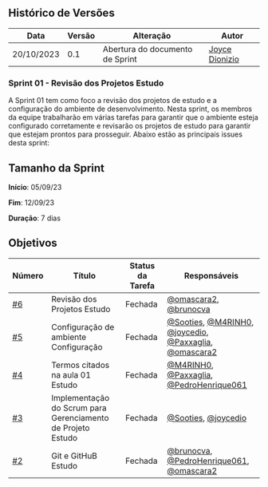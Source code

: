## Histórico de Versões

| Data       | Versão | Alteração                                 | Autor                                      |
|------------|--------|------------------------------------------|--------------------------------------------|
| 20/10/2023 | 0.1    | Abertura do documento de Sprint    | [Joyce Dionizio](https://github.com/joycedio)  |


### Sprint 01 - Revisão dos Projetos Estudo

A Sprint 01 tem como foco a revisão dos projetos de estudo e a configuração do ambiente de desenvolvimento. Nesta sprint, os membros da equipe trabalharão em várias tarefas para garantir que o ambiente esteja configurado corretamente e revisarão os projetos de estudo para garantir que estejam prontos para prosseguir. Abaixo estão as principais issues desta sprint:


## Tamanho da Sprint

**Início**: 05/09/23

**Fim**: 12/09/23

**Duração**: 7 dias

## Objetivos

| Número | Título                                   | Status da Tarefa | Responsáveis          |
| ------ | --------------------------------------- | ----------------- | ---------------------- |
| [#6](https://github.com/unb-mds/2023-2-Squad03/issues/6) | Revisão dos Projetos Estudo | Fechada | [@omascara2](https://github.com/omascara2), [@brunocva](https://github.com/brunocva) |
| [#5](https://github.com/unb-mds/2023-2-Squad03/issues/5) | Configuração de ambiente Configuração | Fechada | [@Sooties](https://github.com/Sooties), [@M4RINH0](https://github.com/M4RINH0), [@joycedio](https://github.com/joycedio), [@Paxxaglia](https://github.com/Paxxaglia), [@omascara2](https://github.com/omascara2) |
| [#4](https://github.com/unb-mds/2023-2-Squad03/issues/4) | Termos citados na aula 01 Estudo | Fechada | [@M4RINH0](https://github.com/M4RINH0), [@Paxxaglia](https://github.com/Paxxaglia), [@PedroHenrique061](https://github.com/PedroHenrique061) |
| [#3](https://github.com/unb-mds/2023-2-Squad03/issues/3) | Implementação do Scrum para Gerenciamento de Projeto Estudo | Fechada | [@Sooties](https://github.com/Sooties), [@joycedio](https://github.com/joycedio) |
| [#2](https://github.com/unb-mds/2023-2-Squad03/issues/2) | Git e GitHuB Estudo | Fechada | [@brunocva](https://github.com/brunocva), [@PedroHenrique061](https://github.com/PedroHenrique061), [@omascara2](https://github.com/omascara2) |
